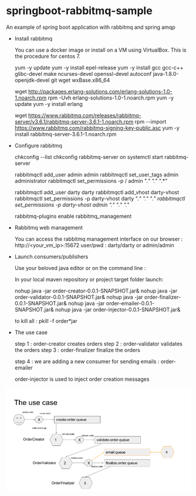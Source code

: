 # springboot-rabbitmq-sample
An example of spring boot application with rabbitmq and spring amqp

* Install rabbitmq

	You can use a docker image or install on a VM using VirtualBox.
This is the procedure for centos 7.

	yum -y update
	yum -y install epel-release
	yum -y install gcc gcc-c++ glibc-devel make ncurses-devel openssl-devel autoconf java-1.8.0-openjdk-devel git wget wxBase.x86_64

	wget http://packages.erlang-solutions.com/erlang-solutions-1.0-1.noarch.rpm
	rpm -Uvh erlang-solutions-1.0-1.noarch.rpm
	yum -y update
	yum -y install erlang

	wget https://www.rabbitmq.com/releases/rabbitmq-server/v3.6.1/rabbitmq-server-3.6.1-1.noarch.rpm
	rpm --import https://www.rabbitmq.com/rabbitmq-signing-key-public.asc
	yum -y install rabbitmq-server-3.6.1-1.noarch.rpm

* Configure rabbitmq

	chkconfig --list
	chkconfig rabbitmq-server on
	systemctl start rabbitmq-server

	rabbitmqctl add_user admin admin
	rabbitmqctl set_user_tags admin administrator
	rabbitmqctl set_permissions -p / admin ".*" ".*" ".*"

	rabbitmqctl add_user darty darty
	rabbitmqctl add_vhost darty-vhost
	rabbitmqctl set_permissions -p darty-vhost darty ".*" ".*" ".*"
	rabbitmqctl set_permissions -p darty-vhost admin ".*" ".*" ".*"

	rabbitmq-plugins enable rabbitmq_management

* Rabbitmq web management

	You can access the rabbitmq management interface on our browser : http://<your_vm_ip>:15672
user/pwd : darty/darty or admin/admin

* Launch consumers/publishers

	Use your beloved java editor or on the command line :

	In your local maven repository or project target folder launch:

	nohup java -jar order-creator-0.0.1-SNAPSHOT.jar&
	nohup java -jar order-validator-0.0.1-SNAPSHOT.jar&
	nohup java -jar order-finalizer-0.0.1-SNAPSHOT.jar&
	nohup java -jar order-emailer-0.0.1-SNAPSHOT.jar&
	nohup java -jar order-injector-0.0.1-SNAPSHOT.jar&

	to kill all : pkill -f order*jar

* The use case

	step 1 : order-creator creates orders
	step 2 : order-validator validates the orders
	step 3 : order-finalizer finalize the orders
	
	step 4 : we are adding a new consumer for sending emails : order-emailer
	
	order-injector is used to inject order creation messages

![Image of Yaktocat](https://github.com/fakarakas/springboot-rabbitmq-sample/raw/master/use-case.png)
